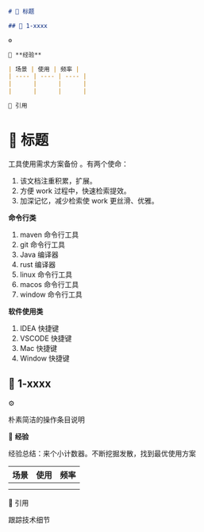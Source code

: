 ```markdown
# 📝 标题

## 🔖 1-xxxx

⚙️ 

🪏 **经验**

| 场景 | 使用 | 频率 |
| ---- | ---- | ---- |
|      |      |      |
|      |      |      |

🔗 引用
```



# 📝 标题

工具使用需求方案备份 。有两个使命：

1. 该文档注重积累，扩展。
2. 方便 work 过程中，快速检索提效。
3. 加深记忆，减少检索使 work 更丝滑、优雅。

**命令行类**

1. maven 命令行工具
2. git 命令行工具
3. Java 编译器
4. rust  编译器
5. linux 命令行工具
6. macos 命令行工具
7. window 命令行工具

**软件使用类**

1. IDEA 快捷键
2. VSCODE 快捷键
3. Mac 快捷键
4. Window 快捷键

## 🔖 1-xxxx

⚙️ 

朴素简洁的操作条目说明

🪏 **经验**

经验总结：来个小计数器。不断挖掘发散，找到最优使用方案

| 场景 | 使用 | 频率 |
| ---- | ---- | ---- |
|      |      |      |
|      |      |      |

🔗 引用

跟踪技术细节

